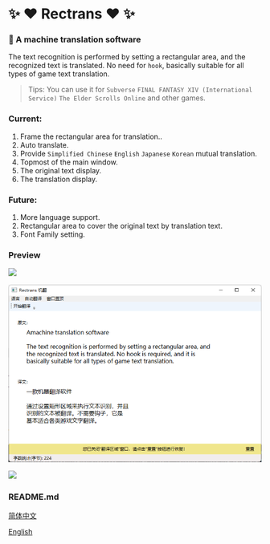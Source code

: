 # :sparkles: :heart: Rectrans :heart: :sparkles:


### :unicorn: A machine translation software 

The text recognition is performed by setting a rectangular area,
and the recognized text is translated. No need for `hook`, basically suitable for all types of game text translation. 

> Tips: You can use it for `Subverse` `FINAL FANTASY XIV (International Service)` `The Elder Scrolls Online` and other games. 


### Current: 

1. Frame the rectangular area for translation..
2. Auto translate.
3. Provide `Simplified Chinese` `English` `Japanese` `Korean` mutual translation. 
4. Topmost of the main window. 
5. The original text display. 
6. The translation display. 


### Future:

1. More language support.
2. Rectangular area to cover the original text by translation text.
3. Font Family setting.


### Preview

![](preview1.png)

![](preview2.png)

![](preview3.png)


### README.md

[简体中文](README.md)

[English](README.en.md)
